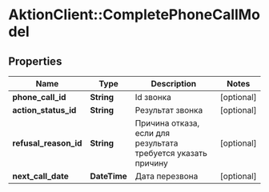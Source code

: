 # AktionClient::CompletePhoneCallModel

## Properties
Name | Type | Description | Notes
------------ | ------------- | ------------- | -------------
**phone_call_id** | **String** | Id звонка | [optional] 
**action_status_id** | **String** | Результат звонка | [optional] 
**refusal_reason_id** | **String** | Причина отказа, если для результата требуется указать причину | [optional] 
**next_call_date** | **DateTime** | Дата перезвона | [optional] 


